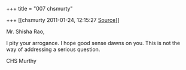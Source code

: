 +++
title = "007 chsmurty"

+++
[[chsmurty	2011-01-24, 12:15:27 [Source](https://groups.google.com/g/bvparishat/c/tLU7mvXUYkE)]]



Mr. Shisha Rao,  
  
I pity your arrogance. I hope good sense dawns on you. This is not the  
way of addressing a serious question.  
  
CHS Murthy

